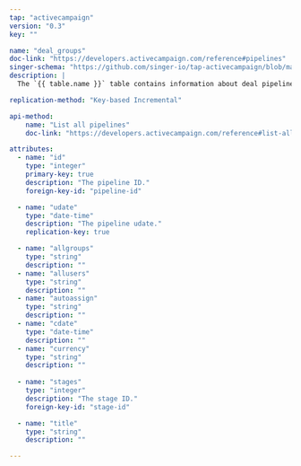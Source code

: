 ```yaml
---
tap: "activecampaign"
version: "0.3"
key: ""

name: "deal_groups"
doc-link: "https://developers.activecampaign.com/reference#pipelines"
singer-schema: "https://github.com/singer-io/tap-activecampaign/blob/master/tap_activecampaign/schemas/deal_groups.json"
description: |
  The `{{ table.name }}` table contains information about deal pipelines in your {{ integration.display_name }} account.

replication-method: "Key-based Incremental"

api-method:
    name: "List all pipelines"
    doc-link: "https://developers.activecampaign.com/reference#list-all-pipelines"

attributes:
  - name: "id"
    type: "integer"
    primary-key: true
    description: "The pipeline ID."
    foreign-key-id: "pipeline-id"

  - name: "udate"
    type: "date-time"
    description: "The pipeline udate."
    replication-key: true

  - name: "allgroups"
    type: "string"
    description: ""
  - name: "allusers"
    type: "string"
    description: ""
  - name: "autoassign"
    type: "string"
    description: ""
  - name: "cdate"
    type: "date-time"
    description: ""
  - name: "currency"
    type: "string"
    description: ""
  
  - name: "stages"
    type: "integer"
    description: "The stage ID."
    foreign-key-id: "stage-id"

  - name: "title"
    type: "string"
    description: ""

---
```

